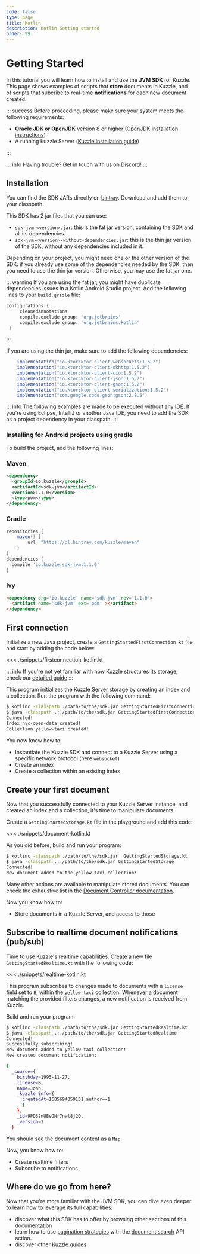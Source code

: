 ```yaml
---
code: false
type: page
title: Kotlin
description: Kotlin Getting started
order: 99
---
```


# Getting Started

In this tutorial you will learn how to install and use the **JVM SDK** for Kuzzle.
This page shows examples of scripts that **store** documents in Kuzzle, and of scripts that subcribe to real-time **notifications** for each new document created.

::: success
Before proceeding, please make sure your system meets the following requirements:

- **Oracle JDK or OpenJDK** version 8 or higher ([OpenJDK installation instructions](https://openjdk.java.net/install/))
- A running Kuzzle Server ([Kuzzle installation guide](/core/2/guides/getting-started/run-kuzzle))

:::


::: info
Having trouble? Get in touch with us on [Discord](http://join.discord.kuzzle.io)!
:::

## Installation

You can find the SDK JARs directly on [bintray](https://bintray.com/kuzzle/maven/sdk-jvm). Download and add them to your classpath.

This SDK has 2 jar files that you can use:
* `sdk-jvm-<version>.jar`: this is the fat jar version, containing the SDK and all its dependencies.
* `sdk-jvm-<version>-without-dependencies.jar`: this is the thin jar version of the SDK, without any dependencies included in it.

Depending on your project, you might need one or the other version of the SDK: if you already use some of the dependencies needed by the SDK, then you need to use the thin jar version. Otherwise, you may use the fat jar one.

::: warning
If you are using the fat jar, you might have duplicate dependencies issues in a Kotlin Android Studio project. Add the following lines to your `build.gradle` file:

```groovy
configurations {
     cleanedAnnotations
     compile.exclude group: 'org.jetbrains'
     compile.exclude group: 'org.jetbrains.kotlin'
 }
```
:::

If you are using the thin jar, make sure to add the following dependencies:

```groovy
    implementation("io.ktor:ktor-client-websockets:1.5.2")
    implementation("io.ktor:ktor-client-okhttp:1.5.2")
    implementation("io.ktor:ktor-client-cio:1.5.2")
    implementation("io.ktor:ktor-client-json:1.5.2")
    implementation("io.ktor:ktor-client-gson:1.5.2")
    implementation("io.ktor:ktor-client-serialization:1.5.2")
    implementation("com.google.code.gson:gson:2.8.5")
```

::: info
The following examples are made to be executed without any IDE.
If you're using Eclipse, IntelliJ or another Java IDE, you need to add the SDK as a project dependency in your classpath.
:::

### Installing for Android projects using gradle

To build the project, add the following lines:

### Maven

```xml
<dependency>
  <groupId>io.kuzzle</groupId>
  <artifactId>sdk-jvm</artifactId>
  <version>1.1.0</version>
  <type>pom</type>
</dependency>
```

### Gradle

```groovy
repositories {
    maven() {
        url  "https://dl.bintray.com/kuzzle/maven" 
    }
}
dependencies {
  compile 'io.kuzzle:sdk-jvm:1.1.0'
}
```

### Ivy

```html
<dependency org='io.kuzzle' name='sdk-jvm' rev='1.1.0'>
  <artifact name='sdk-jvm' ext='pom' ></artifact>
</dependency>
```
## First connection

Initialize a new Java project, create a `GettingStartedFirstConnection.kt` file and start by adding the code below:

<<< ./snippets/firstconnection-kotlin.kt

::: info
If you're not yet familiar with how Kuzzle structures its storage, check our [detailed guide](/core/2/guides/main-concepts/data-storage)
:::

This program initializes the Kuzzle Server storage by creating an index and a collection.
Run the program with the following command:

```bash
$ kotlinc -classpath ./path/to/the/sdk.jar GettingStartedFirstConnection.kt
$ java -classpath .:./path/to/the/sdk.jar GettingStartedFirstConnection
Connected!
Index nyc-open-data created!
Collection yellow-taxi created!
```

You now know how to:

- Instantiate the Kuzzle SDK and connect to a Kuzzle Server using a specific network protocol (here `websocket`)
- Create an index
- Create a collection within an existing index

## Create your first document

Now that you successfully connected to your Kuzzle Server instance, and created an index and a collection, it's time to manipulate documents.

Create a `GettingStartedStorage.kt` file in the playground and add this code:

<<< ./snippets/document-kotlin.kt

As you did before, build and run your program:

```bash
$ kotlinc -classpath ./path/to/the/sdk.jar  GettingStartedStorage.kt
$ java -classpath .:./path/to/the/sdk.jar GettingStartedStorage
Connected!
New document added to the yellow-taxi collection!
```

Many other actions are available to manipulate stored documents. You can check the exhaustive list in the [Document Controller documentation](https://docs.kuzzle.io/sdk/jvm/1/controllers/document).

Now you know how to:

- Store documents in a Kuzzle Server, and access to those

## Subscribe to realtime document notifications (pub/sub)

Time to use Kuzzle's realtime capabilities. Create a new file `GettingStartedRealtime.kt` with the following code:

<<< ./snippets/realtime-kotlin.kt

This program subscribes to changes made to documents with a `license` field set to `B`, within the `yellow-taxi` collection. Whenever a document matching the provided filters changes, a new notification is received from Kuzzle.

Build and run your program:

```bash
$ kotlinc -classpath ./path/to/the/sdk.jar GettingStartedRealtime.kt
$ java -classpath .:./path/to/the/sdk.jar GettingStartedRealtime
Connected!
Successfully subscribing!
New document added to yellow-taxi collection!
New created document notification:

{
  _source={
    birthday=1995-11-27,
    license=B,
    name=John,
    _kuzzle_info={
      createdAt=1605694059151,author=-1
      }
    },
    _id=9PDS2nUBeGNr7nwl8j2Q,
    _version=1
  }

```

You should see the document content as a `Map`.

Now, you know how to:

- Create realtime filters
- Subscribe to notifications

## Where do we go from here?

Now that you're more familiar with the JVM SDK, you can dive even deeper to learn how to leverage its full capabilities:

- discover what this SDK has to offer by browsing other sections of this documentation
- learn how to use [pagination strategies](/sdk/jvm/1/core-classes/search-result/next/#pagination-strategies) with the [document:search](/sdk/jvm/1/controllers/document/search/) API action.
- discover other [Kuzzle guides](core/2/guides/introduction/what-is-kuzzle/)
